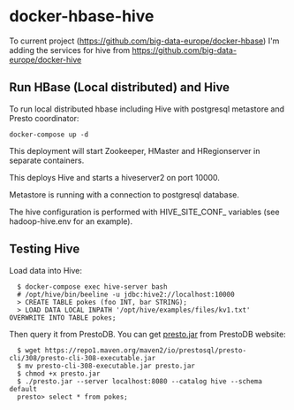 # docker-hbase-hive

To current project (https://github.com/big-data-europe/docker-hbase) I'm adding the services for hive from https://github.com/big-data-europe/docker-hive

## Run HBase (Local distributed) and Hive

To run local distributed hbase including Hive with postgresql metastore and Presto coordinator:
```
docker-compose up -d
```

This deployment will start Zookeeper, HMaster and HRegionserver in separate containers.

This deploys Hive and starts a hiveserver2 on port 10000.

Metastore is running with a connection to postgresql database.

The hive configuration is performed with HIVE_SITE_CONF_ variables (see hadoop-hive.env for an example).

## Testing Hive
Load data into Hive:
```
  $ docker-compose exec hive-server bash
  # /opt/hive/bin/beeline -u jdbc:hive2://localhost:10000
  > CREATE TABLE pokes (foo INT, bar STRING);
  > LOAD DATA LOCAL INPATH '/opt/hive/examples/files/kv1.txt' OVERWRITE INTO TABLE pokes;
```

Then query it from PrestoDB. You can get [presto.jar](https://prestosql.io/docs/current/installation/cli.html) from PrestoDB website:
```
  $ wget https://repo1.maven.org/maven2/io/prestosql/presto-cli/308/presto-cli-308-executable.jar
  $ mv presto-cli-308-executable.jar presto.jar
  $ chmod +x presto.jar
  $ ./presto.jar --server localhost:8080 --catalog hive --schema default
  presto> select * from pokes;
```
